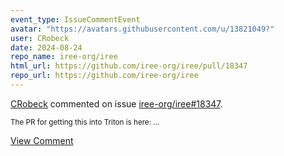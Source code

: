```yaml
---
event_type: IssueCommentEvent
avatar: "https://avatars.githubusercontent.com/u/13821049?"
user: CRobeck
date: 2024-08-24
repo_name: iree-org/iree
html_url: https://github.com/iree-org/iree/pull/18347
repo_url: https://github.com/iree-org/iree
---
```


<a href='https://github.com/CRobeck' target='_blank'>CRobeck</a> commented on issue <a href='https://github.com/iree-org/iree/pull/18347' target='_blank'>iree-org/iree#18347</a>.

<small>The PR for getting this into Triton is here:...</small>

<a href='https://github.com/iree-org/iree/pull/18347' target='_blank'>View Comment</a>